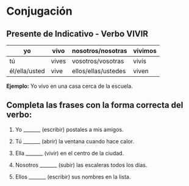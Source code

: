 # Conjugación

## Presente de Indicativo - Verbo VIVIR

| yo | vivo | nosotros/nosotras | vivimos |
|---|---|---|---|
| tú | vives | vosotros/vosotras | vivís |
| él/ella/usted | vive | ellos/ellas/ustedes | viven |

**Ejemplo:** Yo vivo en una casa cerca de la escuela.

## Completa las frases con la forma correcta del verbo:

1. Yo _______ (escribir) postales a mis amigos.

2. Tú _______ (abrir) la ventana cuando hace calor.

3. Ella _______ (vivir) en el centro de la ciudad.

4. Nosotros _______ (subir) las escaleras todos los días.

5. Ellos _______ (escribir) sus nombres en la lista.